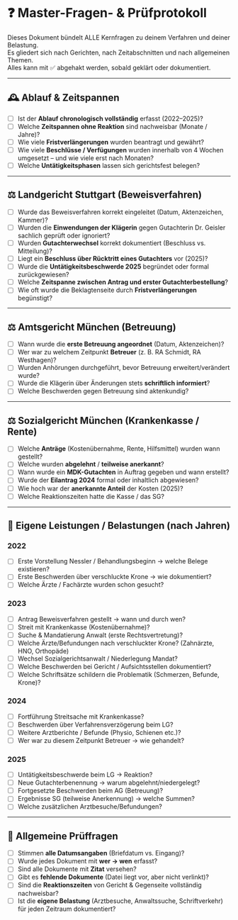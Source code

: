 # ❓ Master-Fragen- & Prüfprotokoll

Dieses Dokument bündelt ALLE Kernfragen zu deinem Verfahren und deiner Belastung.  
Es gliedert sich nach Gerichten, nach Zeitabschnitten und nach allgemeinen Themen.  
Alles kann mit ✅ abgehakt werden, sobald geklärt oder dokumentiert.

---

## 🕰️ Ablauf & Zeitspannen

- [ ] Ist der **Ablauf chronologisch vollständig** erfasst (2022–2025)?
- [ ] Welche **Zeitspannen ohne Reaktion** sind nachweisbar (Monate / Jahre)?
- [ ] Wie viele **Fristverlängerungen** wurden beantragt und gewährt?
- [ ] Wie viele **Beschlüsse / Verfügungen** wurden innerhalb von 4 Wochen umgesetzt – und wie viele erst nach Monaten?
- [ ] Welche **Untätigkeitsphasen** lassen sich gerichtsfest belegen?

---

## ⚖️ Landgericht Stuttgart (Beweisverfahren)

- [ ] Wurde das Beweisverfahren korrekt eingeleitet (Datum, Aktenzeichen, Kammer)?
- [ ] Wurden die **Einwendungen der Klägerin** gegen Gutachterin Dr. Geisler sachlich geprüft oder ignoriert?
- [ ] Wurden **Gutachterwechsel** korrekt dokumentiert (Beschluss vs. Mitteilung)?
- [ ] Liegt ein **Beschluss über Rücktritt eines Gutachters** vor (2025)?
- [ ] Wurde die **Untätigkeitsbeschwerde 2025** begründet oder formal zurückgewiesen?
- [ ] Welche **Zeitspanne zwischen Antrag und erster Gutachterbestellung**?
- [ ] Wie oft wurde die Beklagtenseite durch **Fristverlängerungen** begünstigt?

---

## ⚖️ Amtsgericht München (Betreuung)

- [ ] Wann wurde die **erste Betreuung angeordnet** (Datum, Aktenzeichen)?
- [ ] Wer war zu welchem Zeitpunkt **Betreuer** (z. B. RA Schmidt, RA Westhagen)?
- [ ] Wurden Anhörungen durchgeführt, bevor Betreuung erweitert/verändert wurde?
- [ ] Wurde die Klägerin über Änderungen stets **schriftlich informiert**?
- [ ] Welche Beschwerden gegen Betreuung sind aktenkundig?

---

## ⚖️ Sozialgericht München (Krankenkasse / Rente)

- [ ] Welche **Anträge** (Kostenübernahme, Rente, Hilfsmittel) wurden wann gestellt?
- [ ] Welche wurden **abgelehnt** / **teilweise anerkannt**?
- [ ] Wann wurde ein **MDK-Gutachten** in Auftrag gegeben und wann erstellt?
- [ ] Wurde der **Eilantrag 2024** formal oder inhaltlich abgewiesen?
- [ ] Wie hoch war der **anerkannte Anteil** der Kosten (2025)?
- [ ] Welche Reaktionszeiten hatte die Kasse / das SG?

---

## 👤 Eigene Leistungen / Belastungen (nach Jahren)

### 2022
- [ ] Erste Vorstellung Nessler / Behandlungsbeginn → welche Belege existieren?
- [ ] Erste Beschwerden über verschluckte Krone → wie dokumentiert?
- [ ] Welche Ärzte / Fachärzte wurden schon gesucht?

### 2023
- [ ] Antrag Beweisverfahren gestellt → wann und durch wen?
- [ ] Streit mit Krankenkasse (Kostenübernahme)?
- [ ] Suche & Mandatierung Anwalt (erste Rechtsvertretung)?
- [ ] Welche Ärzte/Befundungen nach verschluckter Krone? (Zahnärzte, HNO, Orthopäde)
- [ ] Wechsel Sozialgerichtsanwalt / Niederlegung Mandat?
- [ ] Welche Beschwerden bei Gericht / Aufsichtsstellen dokumentiert?
- [ ] Welche Schriftsätze schildern die Problematik (Schmerzen, Befunde, Krone)?

### 2024
- [ ] Fortführung Streitsache mit Krankenkasse?
- [ ] Beschwerden über Verfahrensverzögerung beim LG?
- [ ] Weitere Arztberichte / Befunde (Physio, Schienen etc.)?
- [ ] Wer war zu diesem Zeitpunkt Betreuer → wie gehandelt?

### 2025
- [ ] Untätigkeitsbeschwerde beim LG → Reaktion?
- [ ] Neue Gutachterbenennung → warum abgelehnt/niedergelegt?
- [ ] Fortgesetzte Beschwerden beim AG (Betreuung)?
- [ ] Ergebnisse SG (teilweise Anerkennung) → welche Summen?
- [ ] Welche zusätzlichen Arztbesuche/Befundungen?

---

## 📌 Allgemeine Prüffragen

- [ ] Stimmen **alle Datumsangaben** (Briefdatum vs. Eingang)?
- [ ] Wurde jedes Dokument mit **wer → wen** erfasst?
- [ ] Sind alle Dokumente mit **Zitat** versehen?
- [ ] Gibt es **fehlende Dokumente** (Datei liegt vor, aber nicht verlinkt)?
- [ ] Sind die **Reaktionszeiten** von Gericht & Gegenseite vollständig nachweisbar?
- [ ] Ist die **eigene Belastung** (Arztbesuche, Anwaltssuche, Schriftverkehr) für jeden Zeitraum dokumentiert?
